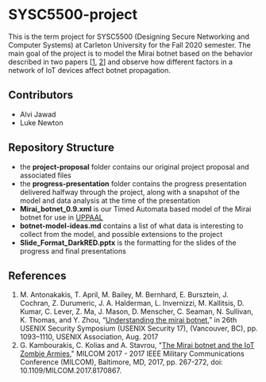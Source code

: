 # SYSC5500-project
This is the term project for SYSC5500 (Designing Secure Networking and Computer Systems) at Carleton University for the Fall 2020 semester. The main goal of the project is to model the Mirai botnet based on the behavior described in two papers [[1](https://www.usenix.org/system/files/conference/usenixsecurity17/sec17-antonakakis.pdf), [2](https://ieeexplore.ieee.org/document/8170867)] and observe how different factors in a network of IoT devices affect botnet propagation.

## Contributors
- Alvi Jawad
- Luke Newton 

## Repository Structure
- the **project-proposal** folder contains our original project proposal and associated files
- the **progress-presentation** folder contains the progress presentation delivered halfway through the project, along with a snapshot of the model and data analysis at the time of the presentation
- **Mirai_botnet_0.9.xml** is our Timed Automata based model of the Mirai botnet for use in [UPPAAL](http://www.uppaal.org/)
- **botnet-model<span></span>-ideas.md** contains a list of what data is interesting to collect from the model, and possible extensions to the project
- **Slide_Format_DarkRED.pptx** is the formatting for the slides of the progress and final presentations

## References
1. M. Antonakakis, T. April, M. Bailey, M. Bernhard, E. Bursztein, J. Cochran, Z. Durumeric, J. A. Halderman, L. Invernizzi, M. Kallitsis, D. Kumar, C. Lever, Z. Ma, J. Mason, D. Menscher, C. Seaman, N.
Sullivan, K. Thomas, and Y. Zhou, “[Understanding the mirai botnet](https://www.usenix.org/system/files/conference/usenixsecurity17/sec17-antonakakis.pdf),” in 26th USENIX Security Symposium (USENIX Security 17), (Vancouver, BC), pp. 1093–1110, USENIX Association, Aug. 2017
2. G. Kambourakis, C. Kolias and A. Stavrou, "[The Mirai botnet and the IoT Zombie Armies](https://ieeexplore.ieee.org/document/8170867)," MILCOM 2017 - 2017 IEEE Military Communications Conference (MILCOM), Baltimore, MD, 2017,
pp. 267-272, doi: 10.1109/MILCOM.2017.8170867.